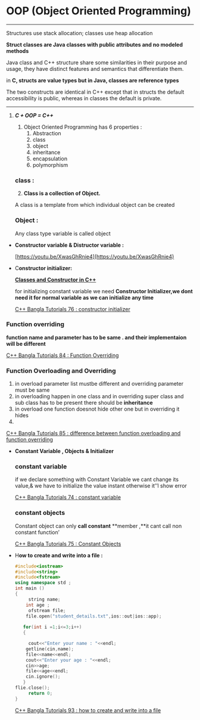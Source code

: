 # OOP (Object Oriented Programming)

---

 Structures use stack allocation; classes use heap allocation

**Struct classes are Java classes with public attributes and no modeled methods**

Java class and C++ structure share some similarities in their purpose and usage, they have distinct features and semantics that differentiate them.

in **C, structs are value types but in Java, classes are reference types**

The two constructs are identical in C++ except that in structs the default accessibility is public, whereas in classes the default is private.

---

1. ***C + OOP = C++***
    1. Object Oriented Programming has 6 properties :
        1. Abstraction
        2. class
        3. object
        4. inheritance
        5. encapsulation
        6. polymorphism
    
    ### class :
    
    2. **Class is a collection of Object.**
    
    A class is  a template from which individual object can be created
    
    ### Object :
    
    Any class type variable is called object
    

- **Constructor variable & Distructor variable :**
    
    [https://youtu.be/XwasGhRnie4](https://youtu.be/XwasGhRnie4)
    
- C**onstructor initializer:**
    
    [**Classes and Constructor in C++**](https://www.notion.so/Classes-and-Constructor-in-C-9c7d6bbf51954006ba89abd16bb2f227?pvs=21) 
    
    for initializing constant variable we need **Constructor Initializer,we dont need it for normal variable as we can initialize any time**
    
    [C++ Bangla Tutorials 76 : constructor initializer](https://youtu.be/IgyMLLl9YGQ)
    

### Function overriding

**function name and parameter has to be same . and their implementaion will be different**

[C++ Bangla Tutorials 84 : Function Overriding](https://youtu.be/fNKSMl-HT7g)

### Function Overloading and Overriding

1. in overload parameter list mustbe different
and overriding parameter must be same
2. in overloading happen in one class and in overriding super class and sub class has to be present there should be **inheritance**
3. in overload one function doesnot hide other one but in overriding it hides
4. 

[C++ Bangla Tutorials 85 : difference between function overloading and function overriding](https://youtu.be/3brqrZ5g2j4)

- **Constant Variable , Objects & Initializer**
    
    ### constant variable
    
    if we declare something with Constant Variable we cant change its value,& we have to initialize the value instant otherwise it’’l show error
    
    [C++ Bangla Tutorials 74 : constant variable](https://youtu.be/KtSZyaTnfUA)
    
     
    
    ### constant objects
    
    Constant object can only **call constant** **member ,**it cant call non constant function’
    
    [C++ Bangla Tutorials 75 : Constant Objects](https://youtu.be/xtOkow5ZtJo)
    
- H**ow to create and write into a file :**
    
    ```cpp
    #include<iostream>
    #include<string>
    #include<fstream>
    using namespace std ;
    int main ()
    {
         string name;
        int age ;
         ofstream file;
        file.open("student_details.txt",ios::out|ios::app);
       
       for(int i =1;i<=3;i++)
       {
    
         cout<<"Enter your name : "<<endl;
        getline(cin,name);
        file<<name<<endl;
        cout<<"Enter your age : "<<endl;
        cin>>age;
        file<<age<<endl;
        cin.ignore();
       }
    flie.close();
         return 0;
    }
    ```
    
    [C++ Bangla Tutorials 93 : how to create and write into a file](https://www.youtube.com/watch?v=ypFSfa3nobg&ab_channel=AnisulIslam)